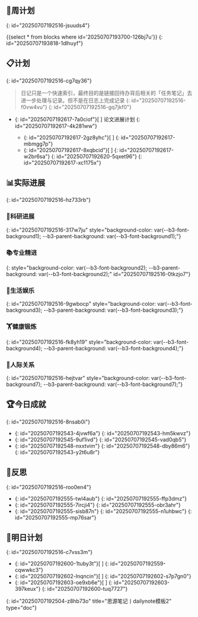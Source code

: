 ## 🎯周计划
{: id="20250707192516-jsuuds4"}

{{select * from blocks where id='20250707193700-126bj7u'}}
{: id="20250707193818-1dlhuyf"}

## 📋计划
{: id="20250707192516-cg7qy36"}

> 日记只是一个快速索引，最终目的是链接回待办背后相关的「任务笔记」去进一步处理与记录。但不是在日志上完成记录
> {: id="20250707192516-f0vw4vu"}
{: id="20250707192516-gq7jkf0"}

- {: id="20250707192617-7a0ciof"}[ ] 论文进展计划
  {: id="20250707192617-4k281ww"}

  - {: id="20250707192617-2gz8yhc"}[ ] 
    {: id="20250707192617-mbmgg7p"}
  - {: id="20250707192617-8xqbcid"}[ ] 
    {: id="20250707192617-w2br6sa"}
  {: id="20250707192620-5qxet96"}
{: id="20250707192617-xc1175x"}

## 📊实际进展
{: id="20250707192516-hz733rb"}

### 🔬科研进展
{: id="20250707192516-317w7ju" style="background-color: var(--b3-font-background1); --b3-parent-background: var(--b3-font-background1);"}

### 📚专业精进
{: style="background-color: var(--b3-font-background2); --b3-parent-background: var(--b3-font-background2);" id="20250707192516-0tkzjo7"}

### 🎈生活娱乐
{: id="20250707192516-9gwbocp" style="background-color: var(--b3-font-background3); --b3-parent-background: var(--b3-font-background3);"}

### 🏋️健康锻炼
{: id="20250707192516-fk8yh19" style="background-color: var(--b3-font-background4); --b3-parent-background: var(--b3-font-background4);"}

### 🤝人际关系
{: id="20250707192516-hejtvar" style="background-color: var(--b3-font-background7); --b3-parent-background: var(--b3-font-background7);"}

## 🏆今日成就
{: id="20250707192516-8nsab0i"}

- {: id="20250707192543-4jvwf6a"}
  {: id="20250707192543-hm5kwvz"}
- {: id="20250707192545-9uf1ivd"}
  {: id="20250707192545-vad0qb5"}
- {: id="20250707192548-nxxtvim"}
  {: id="20250707192548-dby86m6"}
{: id="20250707192543-y2t6u8r"}

## 💭反思
{: id="20250707192516-roo0en4"}

- {: id="20250707192555-twl4aub"}
  {: id="20250707192555-ffp3dmz"}
- {: id="20250707192555-7ircji4"}
  {: id="20250707192555-obr3ahr"}
- {: id="20250707192555-sisb87n"}
  {: id="20250707192555-n1uhbwc"}
{: id="20250707192555-mp76sar"}

## 📅明日计划
{: id="20250707192516-c7vss3m"}

- {: id="20250707192600-1tuby3t"}[ ] 
  {: id="20250707192559-cqwwkc3"}
- {: id="20250707192602-lnqncin"}[ ] 
  {: id="20250707192602-s7p7gn0"}
- {: id="20250707192603-oe9xb6e"}[ ] 
  {: id="20250707192603-397keux"}
{: id="20250707192600-tuq7727"}

{: id="20250707192504-z8hb73o" title="思源笔记丨dailynote模板2" type="doc"}